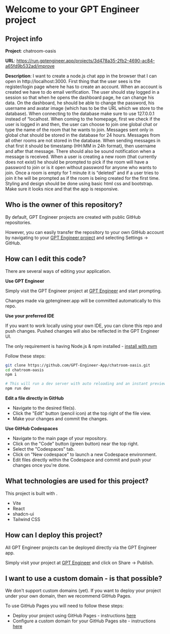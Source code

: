 # Welcome to your GPT Engineer project

## Project info

**Project**: chatroom-oasis 

**URL**: https://run.gptengineer.app/projects/3d478a35-2fb2-4690-ac84-a65fd9b532ad/improve

**Description**: I want to create a node.js chat app in the browser that I can open in http://localhost:3000.
First thing that the user sees is the register/login page where he has to create an account. When an account is created we have to do email verification. The user should stay logged in a session so that when he opens the dashboard page, he can change his data. On the dashboard, he should be able to change the password, his username and avatar image (which has to be the URL which we store to the database). When connecting to the database make sure to use 127.0.0.1 instead of “localhost.
When coming to the homepage, first we check if the user is logged in and then, the user can choose to join one global chat or type the name of the room that he wants to join. Messages sent only in global chat should be stored in the database for 24 hours. Messages from all other rooms are not stored in the database. When sending messages in chat first it should be timestamp (HH:MM in 24h format), then username and after that message. There should also be sound notification when a message is received.
When a user is creating a new room (that currently does not exist) he should be prompted to pick if the room will have a password to join or is it open without password for anyone who wants to join. Once a room is empty for 1 minute it is “deleted” and if a user tries to join it he will be prompted as if the room is being created for the first time.
Styling and design should be done using basic html css and bootstrap. Make sure it looks nice and that the app is responsive. 

## Who is the owner of this repository?
By default, GPT Engineer projects are created with public GitHub repositories.

However, you can easily transfer the repository to your own GitHub account by navigating to your [GPT Engineer project](https://run.gptengineer.app/projects/3d478a35-2fb2-4690-ac84-a65fd9b532ad/improve) and selecting Settings -> GitHub. 

## How can I edit this code?
There are several ways of editing your application.

**Use GPT Engineer**

Simply visit the GPT Engineer project at [GPT Engineer](https://run.gptengineer.app/projects/3d478a35-2fb2-4690-ac84-a65fd9b532ad/improve) and start prompting.

Changes made via gptengineer.app will be committed automatically to this repo.

**Use your preferred IDE**

If you want to work locally using your own IDE, you can clone this repo and push changes. Pushed changes will also be reflected in the GPT Engineer UI.

The only requirement is having Node.js & npm installed - [install with nvm](https://github.com/nvm-sh/nvm#installing-and-updating)

Follow these steps: 

```sh
git clone https://github.com/GPT-Engineer-App/chatroom-oasis.git
cd chatroom-oasis
npm i

# This will run a dev server with auto reloading and an instant preview.
npm run dev
```

**Edit a file directly in GitHub**

- Navigate to the desired file(s).
- Click the "Edit" button (pencil icon) at the top right of the file view.
- Make your changes and commit the changes.

**Use GitHub Codespaces**

- Navigate to the main page of your repository.
- Click on the "Code" button (green button) near the top right.
- Select the "Codespaces" tab.
- Click on "New codespace" to launch a new Codespace environment.
- Edit files directly within the Codespace and commit and push your changes once you're done.

## What technologies are used for this project?

This project is built with .

- Vite
- React
- shadcn-ui
- Tailwind CSS

## How can I deploy this project?

All GPT Engineer projects can be deployed directly via the GPT Engineer app. 

Simply visit your project at [GPT Engineer](https://run.gptengineer.app/projects/3d478a35-2fb2-4690-ac84-a65fd9b532ad/improve) and click on Share -> Publish.

## I want to use a custom domain - is that possible?

We don't support custom domains (yet). If you want to deploy your project under your own domain, then we recommend GitHub Pages.

To use GitHub Pages you will need to follow these steps: 
- Deploy your project using GitHub Pages - instructions [here](https://docs.github.com/en/pages/getting-started-with-github-pages/creating-a-github-pages-site#creating-your-site)
- Configure a custom domain for your GitHub Pages site - instructions [here](https://docs.github.com/en/pages/configuring-a-custom-domain-for-your-github-pages-site)